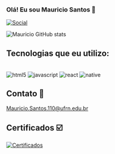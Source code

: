 ### Olá! Eu sou Mauricio Santos 🤙

[![Social](https://img.shields.io/badge/Instagram-E4405F?style=for-the-badge&logo=instagram&logoColor=white)](https://www.instagram.com/_mauriciosantoss_/)

![Mauricio GitHub stats](https://github-readme-stats.vercel.app/api?username=MauricioSts&show_icons=true&theme=tokyonight)



## Tecnologias que eu utilizo:
<div style="display: inline_block"><br/>
<img align="center" alt ="html5"src="https://img.shields.io/badge/HTML5-E34F26?style=for-the-badge&logo=html5&logoColor=white"/>
<img align="center" alt ="javascript"src="https://img.shields.io/badge/JavaScript-F7DF1E?style=for-the-badge&logo=javascript&logoColor=black"/>
<img align="center" alt ="react"src="https://img.shields.io/badge/React-20232A?style=for-the-badge&logo=react&logoColor=61DAFB"/>
<img align="center" alt ="native"src="https://img.shields.io/badge/React_Native-20232A?style=for-the-badge&logo=react&logoColor=61DAFB"/>

</div>

## Contato 📧                             
Mauricio.Santos.110@ufrn.edu.br 

## Certificados ☑️
[![Certificados](https://img.shields.io/badge/Certificados-007BFF?style=for-the-badge&logo=checkmarx&logoColor=white)](https://cursos.alura.com.br/user/mauricio-santos-110/fullCertificate/52f6fbf11496e4aa915a7f86903133c0)


